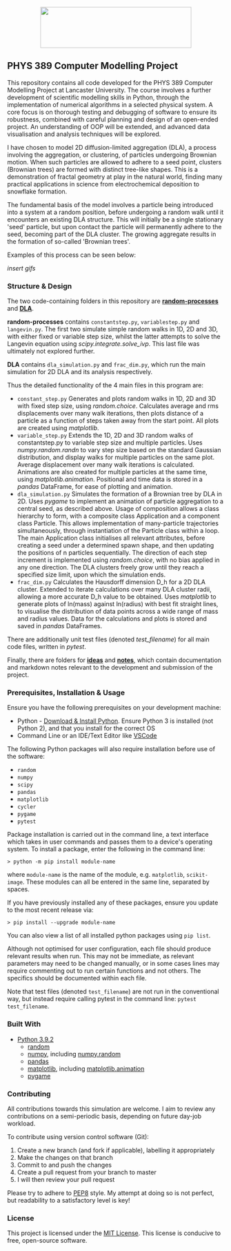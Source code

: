 <p align="center">
  <img src="https://www.lancaster.ac.uk/media/lancaster-university/content-assets/images/fst/logos/Physicslogo.svg" width="350" height="95">
</p>

## PHYS 389 Computer Modelling Project

This repository contains all code developed for the PHYS 389 Computer Modelling Project at Lancaster University. The course involves a further development of scientific modelling skills in Python, through the implementation of numerical algorithms in a selected physical system. A core focus is on thorough testing and debugging of software to ensure its robustness, combined with careful planning and design of an open-ended project. An understanding of OOP will be extended, and advanced data visualisation and analysis techniques will be explored. 

I have chosen to model 2D diffusion-limited aggregation (DLA), a process involving the aggregation, or clustering, of particles undergoing Brownian motion. When such particles are allowed to adhere to a seed point, clusters (Brownian trees) are formed with distinct tree-like shapes. This is a demonstration of fractal geometry at play in the natural world, finding many practical applications in science from electrochemical deposition to snowflake formation.

The fundamental basis of the model involves a particle being introduced into a system at a random position, before undergoing a random walk until it encounters an existing DLA structure. This will initially be a single stationary 'seed' particle, but upon contact the particle will permanently adhere to the seed, becoming part of the DLA cluster. The growing aggregate results in the formation of so-called 'Brownian trees'.

Examples of this process can be seen below: 

*insert gifs*

### Structure & Design
The two code-containing folders in this repository are [**random-processes**](https://github.com/Lancaster-Physics-Phys389-2021/phys389-2021-project-msychung/tree/main/random-processes) and [**DLA**](https://github.com/Lancaster-Physics-Phys389-2021/phys389-2021-project-msychung/tree/main/DLA). 

**random-processes** contains `constantstep.py`, `variablestep.py` and `langevin.py`. The first two simulate simple random walks in 1D, 2D and 3D, with either fixed or variable step size, whilst the latter attempts to solve the Langevin equation using *scipy.integrate.solve_ivp*. This last file was ultimately not explored further. 

**DLA** contains `dla_simulation.py` and `frac_dim.py`, which run the main simulation for 2D DLA and its analysis respectively. 

Thus the detailed functionality of the 4 main files in this program are:
 - `constant_step.py`
 Generates and plots random walks in 1D, 2D and 3D with fixed step size, using *random.choice*. Calculates average and rms displacements over many walk iterations, then plots distance of a particle as a function of steps taken away from the start point. All plots are created using *matplotlib*.
 -  `variable_step.py`
 Extends the 1D, 2D and 3D random walks of constantstep.py to variable step size and multiple particles. Uses *numpy.random.randn* to vary step size based on the standard Gaussian distribution, and display walks for multiple particles on the same plot. Average displacement over many walk iterations is calculated. Animations are also created for multiple particles at the same time, using *matplotlib.animation*. Positional and time data is stored in a *pandas* DataFrame, for ease of plotting and animation.
 -  `dla_simulation.py`
 Simulates the formation of a Brownian tree by DLA in 2D. Uses *pygame* to implement an animation of particle aggregation to a central seed, as described above. Usage of composition allows a class hierarchy to form, with a composite class Application and a component class Particle. This allows implementation of many-particle trajectories simultaneously, through instantiation of the Particle class within a loop. The main Application class initialises all relevant attributes, before creating a seed under a determined spawn shape, and then updating the positions of n particles sequentially. The direction of each step increment is implemented using *random.choice*, with no bias applied in any one direction. The DLA clusters freely grow until they reach a specified size limit, upon which the simulation ends.
 -  `frac_dim.py`
Calculates the Hausdorff dimension D_h for a 2D DLA cluster. Extended to iterate calculations over many DLA cluster radii, allowing a more accurate D_h value to be obtained. Uses *matplotlib* to generate plots of ln(mass) against ln(radius) with best fit straight lines, to visualise the distribution of data points across a wide range of mass and radius values. Data for the calculations and plots is stored and saved in *pandas* DataFrames.

There are additionally unit test files (denoted *test_filename*) for all main code files, written in *pytest*. 

Finally, there are folders for [**ideas**](https://github.com/Lancaster-Physics-Phys389-2021/phys389-2021-project-msychung/tree/main/ideas) and [**notes**](https://github.com/Lancaster-Physics-Phys389-2021/phys389-2021-project-msychung/tree/main/notes), which contain documentation and markdown notes relevant to the development and submission of the project.

### Prerequisites, Installation & Usage
Ensure you have the following prerequisites on your development machine:
* Python - [Download & Install Python](https://www.python.org/downloads/). Ensure Python 3 is installed (not Python 2), and that you install for the correct OS
* Command Line or an IDE/Text Editor like [VSCode](https://code.visualstudio.com/)

The following Python packages will also require installation before use of the software:
- `random`
- `numpy`
- `scipy`
- `pandas`
- `matplotlib`
- `cycler`
- `pygame`
- `pytest`

Package installation is carried out in the command line, a text interface which takes in user commands and passes them to a device's operating system.
To install a package, enter the following in the command line:
```
> python -m pip install module-name
```
where `module-name` is the name of the module, e.g. `matplotlib`, `scikit-image`. These modules can all be entered in the same line, separated by spaces. 

If you have previously installed any of these packages, ensure you update to the most recent release via:
```
> pip install --upgrade module-name
```
You can also view a list of all installed python packages using `pip list`. 

Although not optimised for user configuration, each file should produce relevant results when run. This may not be immediate, as relevant parameters may need to be changed manually, or in some cases lines may require commenting out to run certain functions and not others. The specifics should be documented within each file. 

Note that test files (denoted `test_filename`) are not run in the conventional way, but instead require calling pytest in the command line: `pytest test_filename`. 

### Built With
* [Python 3.9.2](https://github.com/python/cpython)
  * [random](https://docs.python.org/3/library/random.html)
  * [numpy](https://numpy.org/), including [numpy.random](https://numpy.org/doc/1.16/reference/routines.random.html)
  * [pandas](https://pandas.pydata.org/)
  * [matplotlib](https://matplotlib.org/), including [matplotlib.animation](https://matplotlib.org/stable/api/animation_api.html)
  * [pygame](https://www.pygame.org/wiki/about)

### Contributing
All contributions towards this simulation are welcome. I aim to review any contributions on a semi-periodic basis, depending on future day-job workload.

To contribute using version control software (Git):
1) Create a new branch (and fork if applicable), labelling it appropriately
2) Make the changes on that branch
3) Commit to and push the changes
4) Create a pull request from your branch to master
5) I will then review your pull request

Please try to adhere to [PEP8](https://www.python.org/dev/peps/pep-0008/) style. My attempt at doing so is not perfect, but readability to a satisfactory level is key!

### License
This project is licensed under the [MIT License](https://opensource.org/licenses/MIT "Open Source MIT"). This license is conducive to free, open-source software.
